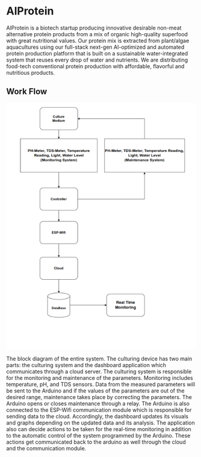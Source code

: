 # AlProtein
AlProtein is a biotech startup producing innovative desirable non-meat alternative protein products from a mix of organic high-quality superfood with great nutritional values. Our protein mix is extracted from plant/algae aquacultures using our full-stack next-gen AI-optimized and automated protein production platform that is built on a sustainable water-integrated system that reuses every drop of water and nutrients. We are distributing food-tech conventional protein production with affordable, flavorful and nutritious products.

## Work Flow

<img src="work_flow.png">

The block diagram of the entire system. The culturing device has two main parts: the culturing system and the dashboard application which communicates through a cloud server. The culturing system is responsible for the monitoring and maintenance of the parameters. Monitoring includes temperature, pH, and TDS sensors. Data from the measured parameters will be sent to the Arduino and if the values of the parameters are out of the desired range, maintenance takes place by correcting the parameters. The Arduino opens or closes maintenance through a relay. The Arduino is also connected to the ESP-Wifi communication module which is responsible for sending data to the cloud. Accordingly, the dashboard updates its visuals and graphs depending on the updated data and its analysis. The application also can decide actions to be taken for the real-time monitoring in addition to the automatic control of the system programmed by the Arduino. These actions get communicated back to the arduino as well through the cloud and the communication module.


